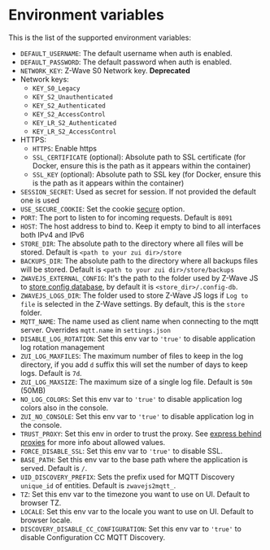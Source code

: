 # Environment variables

This is the list of the supported environment variables:

- `DEFAULT_USERNAME`: The default username when auth is enabled.
- `DEFAULT_PASSWORD`: The default password when auth is enabled.
- `NETWORK_KEY`: Z-Wave S0 Network key. **Deprecated**
- Network keys:
  - `KEY_S0_Legacy`
  - `KEY_S2_Unauthenticated`
  - `KEY_S2_Authenticated`
  - `KEY_S2_AccessControl`
  - `KEY_LR_S2_Authenticated`
  - `KEY_LR_S2_AccessControl`
- HTTPS:
  - `HTTPS`: Enable https
  - `SSL_CERTIFICATE` (optional): Absolute path to SSL certificate (for Docker, ensure this is the path as it appears within the container)
  - `SSL_KEY` (optional): Absolute path to SSL key (for Docker, ensure this is the path as it appears within the container)
- `SESSION_SECRET`: Used as secret for session. If not provided the default one is used
- `USE_SECURE_COOKIE`: Set the cookie [secure](https://github.com/expressjs/session#cookiesecure) option.
- `PORT`: The port to listen to for incoming requests. Default is `8091`
- `HOST`: The host address to bind to. Keep it empty to bind to all interfaces both IPv4 and IPv6
- `STORE_DIR`: The absolute path to the directory where all files will be stored. Default is `<path to your zui dir>/store`
- `BACKUPS_DIR`: The absolute path to the directory where all backups files will be stored. Default is `<path to your zui dir>/store/backups`
- `ZWAVEJS_EXTERNAL_CONFIG`: It's the path to the folder used by Z-Wave JS to [store config database](https://zwave-js.github.io/node-zwave-js/#/usage/external-config?id=specifying-an-external-config-db-location), by default it is `<store_dir>/.config-db`.
- `ZWAVEJS_LOGS_DIR`: The folder used to store Z-Wave JS logs if `Log to file` is selected in the Z-Wave settings. By default, this is the `store` folder.
- `MQTT_NAME`: The name used as client name when connecting to the mqtt server. Overrides `mqtt.name` in `settings.json`
- `DISABLE_LOG_ROTATION`: Set this env var to `'true'` to disable application log rotation management
- `ZUI_LOG_MAXFILES`: The maximum number of files to keep in the log directory, if you add `d` suffix this will set the number of days to keep logs. Default is `7d`.
- `ZUI_LOG_MAXSIZE`: The maximum size of a single log file. Default is `50m` (50MB)
- `NO_LOG_COLORS`: Set this env var to `'true'` to disable application log colors also in the console.
- `ZUI_NO_CONSOLE`: Set this env var to `'true'` to disable application log in the console.
- `TRUST_PROXY`: Set this env in order to trust the proxy. See [express behind proxies](https://expressjs.com/en/guide/behind-proxies.html) for more info about allowed values.
- `FORCE_DISABLE_SSL`: Set this env var to `'true'` to disable SSL.
- `BASE_PATH`: Set this env var to the base path where the application is served. Default is `/`.
- `UID_DISCOVERY_PREFIX`: Sets the prefix used for MQTT Discovery `unique_id` of entities. Default is `zwavejs2mqtt_`.
- `TZ`: Set this env var to the timezone you want to use on UI. Default to browser TZ.
- `LOCALE`: Set this env var to the locale you want to use on UI. Default to browser locale.
- `DISCOVERY_DISABLE_CC_CONFIGURATION`: Set this env var to `'true'` to disable Configuration CC MQTT Discovery.
